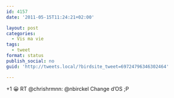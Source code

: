 ```yaml
---
id: 4157
date: '2011-05-15T11:24:21+02:00'

layout: post
categories:
  - Vis ma vie
tags:
  - tweet
format: status
publish_social: no
guid: 'http://tweets.local/?birdsite_tweet=69724796346302464'

---
```


+1 😀 RT @chrishrmnn: @nbirckel Change d’OS ;P